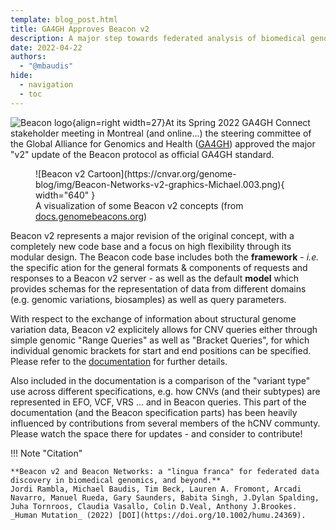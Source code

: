 ```yaml
---
template: blog_post.html
title: GA4GH Approves Beacon v2
description: A major step towards federated analysis of biomedical genomics data 
date: 2022-04-22
authors:
  - "@mbaudis"
hide:
  - navigation
  - toc
---
```


![Beacon logo](https://cnvar.org/genome-blog/img/logo_beacon_80x200.png){align=right width=27}At its Spring 2022 GA4GH Connect stakeholder meeting in Montreal (and online...) the
steering committee of the Global Alliance for Genomics and Health ([GA4GH](http://ga4gh.org))
approved the major "v2" update of the Beacon protocol as official GA4GH standard.

<figure markdown>
  ![Beacon v2 Cartoon](https://cnvar.org/genome-blog/img/Beacon-Networks-v2-graphics-Michael.003.png){ width="640" }
  <figcaption>A visualization of some Beacon v2 concepts (from <a href="http://docs.genomebeacons.org">docs.genomebeacons.org</a>)</figcaption>
</figure>

<!--more-->

Beacon v2 represents a major revision of the original concept, with a completely new code base
and a focus on high flexibility through its modular design. The Beacon code base includes
both the **framework** - _i.e._ the specific ation for the general formats & components of requests and responses
to a Beacon v2 server - as well as the default **model** which provides schemas for the representation
of data from different domains (e.g. genomic variations, biosamples) as well as query parameters.

With respect to the exchange of information about structural genome variation data, Beacon v2
explicitely allows for CNV queries either through simple genomic "Range Queries" as well as "Bracket Queries",
for which individual genomic brackets for start and end positions can be specified. Please refer to the
[documentation](http://docs.genomebeacons.org/variant-queries/#beacon-bracket-queries) for further details.

Also included in the documentation is a comparison of the "variant type" use across different specifications,
e.g. how CNVs (and their subtypes) are represented in EFO, VCF, VRS ... and in Beacon queries. This part
of the documentation (and the Beacon specification parts) has been heavily influenced by contributions
from several members of the hCNV communty. Please watch the space there for updates - and consider
to contribute!

!!! Note "Citation"

    **Beacon v2 and Beacon Networks: a "lingua franca" for federated data discovery in biomedical genomics, and beyond.**
    Jordi Rambla, Michael Baudis, Tim Beck, Lauren A. Fromont, Arcadi Navarro, Manuel Rueda, Gary Saunders, Babita Singh, J.Dylan Spalding, Juha Tornroos, Claudia Vasallo, Colin D.Veal, Anthony J.Brookes. _Human Mutation_ (2022) [DOI](https://doi.org/10.1002/humu.24369).




